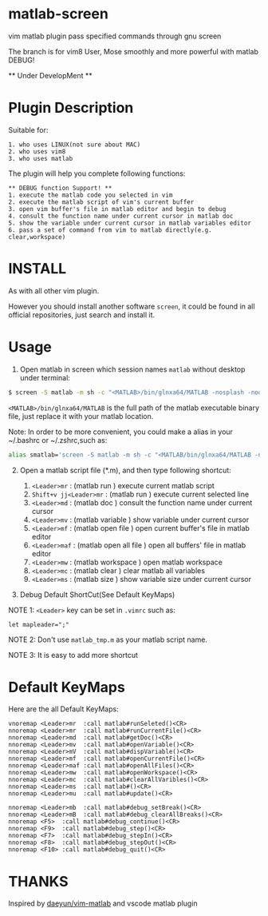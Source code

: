 # matlab-screen
vim matlab plugin pass specified commands through gnu screen

The branch is for vim8 User, Mose smoothly and more powerful with matlab DEBUG!

** Under DevelopMent **

# Plugin Description
Suitable for:

    1. who uses LINUX(not sure about MAC)
    2. who uses vim8
    3. who uses matlab

The plugin will help you complete following functions:

    ** DEBUG function Support! **
    1. execute the matlab code you selected in vim
    2. execute the matlab script of vim's current buffer
    3. open vim buffer's file in matlab editor and begin to debug
    4. consult the function name under current cursor in matlab doc
    5. show the variable under current cursor in matlab variables editor
    6. pass a set of command from vim to matlab directly(e.g. clear,workspace)

# INSTALL
As with all other vim plugin.

However you should install another software `screen`, it could be found in all official repositories, just search and install it.

# Usage
1. Open matlab in screen which session names `matlab` without desktop under terminal:
```bash
$ screen -S matlab -m sh -c "<MATLAB>/bin/glnxa64/MATLAB -nosplash -nodesktop"
```
`<MATLAB>/bin/glnxa64/MATLAB` is the full path of the matlab executable binary file, just replace it with your matlab location.

Note: In order to be more convenient, you could make a alias in your ~/.bashrc or ~/.zshrc,such as:
```bash
alias smatlab='screen -S matlab -m sh -c "<MATLAB/bin/glnxa64/MATLAB -nosplash -nodesktop"'
```
2. Open a matlab script file (*.m), and then type following shortcut:
    1. `<Leader>mr`           : (matlab run           ) execute current matlab script
    2. `Shift+v jj<Leader>mr` : (matlab run           ) execute current selected line
    3. `<Leader>md`           : (matlab doc           ) consult the function name under current cursor
    5. `<Leader>mv`           : (matlab variable      ) show variable under current cursor
    6. `<Leader>mf`           : (matlab open file     ) open current buffer's file in matlab editor
    7. `<Leader>maf`          : (matlab open all file ) open all buffers' file in matlab editor
    8. `<Leader>mw`           : (matlab workspace     ) open matlab workspace
    9. `<Leader>mc`           : (matlab clear         ) clear matlab all variables
    10. `<Leader>ms`          : (matlab size          ) show variable size under current cursor

3. Debug Default ShortCut(See Default KeyMaps)

NOTE 1: `<Leader>` key can be set in `.vimrc` such as:
```vimscript
let mapleader=";"
```
NOTE 2: Don't use `matlab_tmp.m` as your matlab script name.

NOTE 3: It is easy to add more shortcut

# Default KeyMaps
Here are the all Default KeyMaps:
```
vnoremap <Leader>mr  :call matlab#runSeleted()<CR>
nnoremap <Leader>mr  :call matlab#runCurrentFile()<CR>
nnoremap <Leader>md  :call matlab#getDoc()<CR>
nnoremap <Leader>mv  :call matlab#openVariable()<CR>
nnoremap <Leader>mV  :call matlab#dispVariable()<CR>
nnoremap <Leader>mf  :call matlab#openCurrentFile()<CR>
nnoremap <Leader>maf :call matlab#openAllFiles()<CR>
nnoremap <Leader>mw  :call matlab#openWorkspace()<CR>
nnoremap <Leader>mc  :call matlab#clearAllVaribles()<CR>
nnoremap <Leader>ms  :call matlab#()<CR>
nnoremap <Leader>mu  :call matlab#update()<CR>

nnoremap <Leader>mb  :call matlab#debug_setBreak()<CR>
nnoremap <Leader>mB  :call matlab#debug_clearAllBreaks()<CR>
nnoremap <F5>  :call matlab#debug_continue()<CR>
nnoremap <F9>  :call matlab#debug_step()<CR>
nnoremap <F7>  :call matlab#debug_stepIn()<CR>
nnoremap <F8>  :call matlab#debug_stepOut()<CR>
nnoremap <F10> :call matlab#debug_quit()<CR>
```
# THANKS
Inspired by [daeyun/vim-matlab](https://github.com/daeyun/vim-matlab) and vscode matlab plugin
